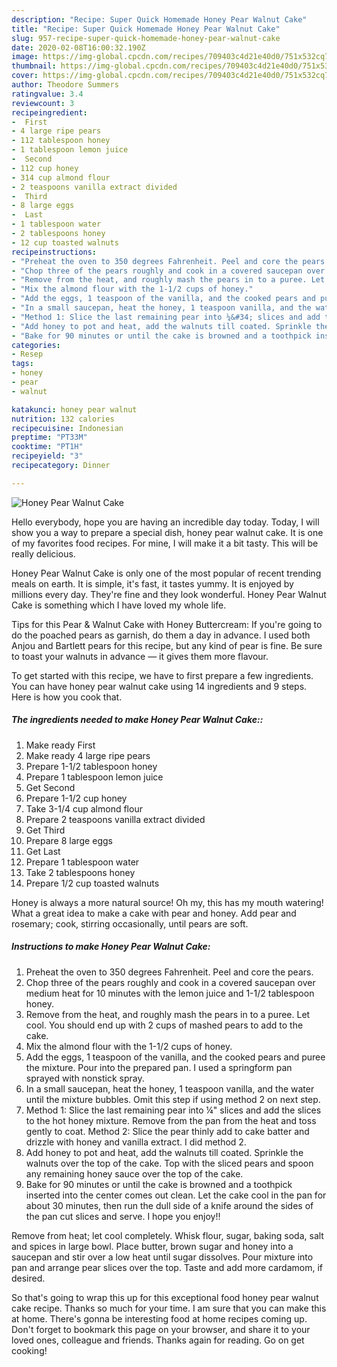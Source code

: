 ```yaml
---
description: "Recipe: Super Quick Homemade Honey Pear Walnut Cake"
title: "Recipe: Super Quick Homemade Honey Pear Walnut Cake"
slug: 957-recipe-super-quick-homemade-honey-pear-walnut-cake
date: 2020-02-08T16:00:32.190Z
image: https://img-global.cpcdn.com/recipes/709403c4d21e40d0/751x532cq70/honey-pear-walnut-cake-recipe-main-photo.jpg
thumbnail: https://img-global.cpcdn.com/recipes/709403c4d21e40d0/751x532cq70/honey-pear-walnut-cake-recipe-main-photo.jpg
cover: https://img-global.cpcdn.com/recipes/709403c4d21e40d0/751x532cq70/honey-pear-walnut-cake-recipe-main-photo.jpg
author: Theodore Summers
ratingvalue: 3.4
reviewcount: 3
recipeingredient:
-  First
- 4 large ripe pears
- 112 tablespoon honey
- 1 tablespoon lemon juice
-  Second
- 112 cup honey
- 314 cup almond flour
- 2 teaspoons vanilla extract divided
-  Third
- 8 large eggs
-  Last
- 1 tablespoon water
- 2 tablespoons honey
- 12 cup toasted walnuts
recipeinstructions:
- "Preheat the oven to 350 degrees Fahrenheit. Peel and core the pears."
- "Chop three of the pears roughly and cook in a covered saucepan over medium heat for 10 minutes with the lemon juice and 1-1/2 tablespoon honey."
- "Remove from the heat, and roughly mash the pears in to a puree. Let cool. You should end up with 2 cups of mashed pears to add to the cake."
- "Mix the almond flour with the 1-1/2 cups of honey."
- "Add the eggs, 1 teaspoon of the vanilla, and the cooked pears and puree the mixture. Pour into the prepared pan. I used a springform pan sprayed with nonstick spray."
- "In a small saucepan, heat the honey, 1 teaspoon vanilla, and the water until the mixture bubbles. Omit this step if using method 2 on next step."
- "Method 1: Slice the last remaining pear into ¼&#34; slices and add the slices to the hot honey mixture. Remove from the pan from the heat and toss gently to coat. Method 2: Slice the pear thinly add to cake batter and drizzle with honey and vanilla extract. I did method 2."
- "Add honey to pot and heat, add the walnuts till coated. Sprinkle the walnuts over the top of the cake. Top with the sliced pears and spoon any remaining honey sauce over the top of the cake."
- "Bake for 90 minutes or until the cake is browned and a toothpick inserted into the center comes out clean. Let the cake cool in the pan for about 30 minutes, then run the dull side of a knife around the sides of the pan cut slices and serve. I hope you enjoy!!"
categories:
- Resep
tags:
- honey
- pear
- walnut

katakunci: honey pear walnut
nutrition: 132 calories
recipecuisine: Indonesian
preptime: "PT33M"
cooktime: "PT1H"
recipeyield: "3"
recipecategory: Dinner

---
```



![Honey Pear Walnut Cake](https://img-global.cpcdn.com/recipes/709403c4d21e40d0/751x532cq70/honey-pear-walnut-cake-recipe-main-photo.jpg)

Hello everybody, hope you are having an incredible day today. Today, I will show you a way to prepare a special dish, honey pear walnut cake. It is one of my favorites food recipes. For mine, I will make it a bit tasty. This will be really delicious.

Honey Pear Walnut Cake is only one of the most popular of recent trending meals on earth. It is simple, it's fast, it tastes yummy. It is enjoyed by millions every day. They're fine and they look wonderful. Honey Pear Walnut Cake is something which I have loved my whole life.

Tips for this Pear &amp; Walnut Cake with Honey Buttercream: If you&#39;re going to do the poached pears as garnish, do them a day in advance. I used both Anjou and Bartlett pears for this recipe, but any kind of pear is fine. Be sure to toast your walnuts in advance — it gives them more flavour.


To get started with this recipe, we have to first prepare a few ingredients. You can have honey pear walnut cake using 14 ingredients and 9 steps. Here is how you cook that.

##### The ingredients needed to make Honey Pear Walnut Cake::

1. Make ready  First
1. Make ready 4 large ripe pears
1. Prepare 1-1/2 tablespoon honey
1. Prepare 1 tablespoon lemon juice
1. Get  Second
1. Prepare 1-1/2 cup honey
1. Take 3-1/4 cup almond flour
1. Prepare 2 teaspoons vanilla extract divided
1. Get  Third
1. Prepare 8 large eggs
1. Get  Last
1. Prepare 1 tablespoon water
1. Take 2 tablespoons honey
1. Prepare 1/2 cup toasted walnuts


Honey is always a more natural source! Oh my, this has my mouth watering! What a great idea to make a cake with pear and honey. Add pear and rosemary; cook, stirring occasionally, until pears are soft. 

##### Instructions to make Honey Pear Walnut Cake:

1. Preheat the oven to 350 degrees Fahrenheit. Peel and core the pears.
1. Chop three of the pears roughly and cook in a covered saucepan over medium heat for 10 minutes with the lemon juice and 1-1/2 tablespoon honey.
1. Remove from the heat, and roughly mash the pears in to a puree. Let cool. You should end up with 2 cups of mashed pears to add to the cake.
1. Mix the almond flour with the 1-1/2 cups of honey.
1. Add the eggs, 1 teaspoon of the vanilla, and the cooked pears and puree the mixture. Pour into the prepared pan. I used a springform pan sprayed with nonstick spray.
1. In a small saucepan, heat the honey, 1 teaspoon vanilla, and the water until the mixture bubbles. Omit this step if using method 2 on next step.
1. Method 1: Slice the last remaining pear into ¼&#34; slices and add the slices to the hot honey mixture. Remove from the pan from the heat and toss gently to coat. Method 2: Slice the pear thinly add to cake batter and drizzle with honey and vanilla extract. I did method 2.
1. Add honey to pot and heat, add the walnuts till coated. Sprinkle the walnuts over the top of the cake. Top with the sliced pears and spoon any remaining honey sauce over the top of the cake.
1. Bake for 90 minutes or until the cake is browned and a toothpick inserted into the center comes out clean.
Let the cake cool in the pan for about 30 minutes, then run the dull side of a knife around the sides of the pan cut slices and serve. I hope you enjoy!!


Remove from heat; let cool completely. Whisk flour, sugar, baking soda, salt and spices in large bowl. Place butter, brown sugar and honey into a saucepan and stir over a low heat until sugar dissolves. Pour mixture into pan and arrange pear slices over the top. Taste and add more cardamom, if desired. 

So that's going to wrap this up for this exceptional food honey pear walnut cake recipe. Thanks so much for your time. I am sure that you can make this at home. There's gonna be interesting food at home recipes coming up. Don't forget to bookmark this page on your browser, and share it to your loved ones, colleague and friends. Thanks again for reading. Go on get cooking!
